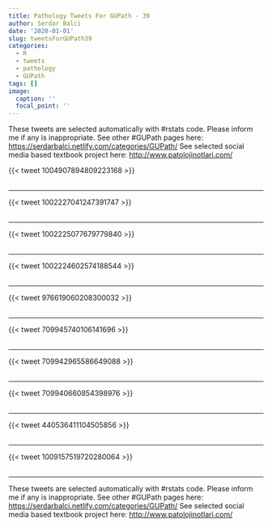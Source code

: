 ```yaml
---
title: Pathology Tweets For GUPath - 39
author: Serdar Balci
date: '2020-01-01'
slug: tweetsForGUPath39
categories:
  - R
  - tweets
  - pathology
  - GUPath
tags: []
image:
  caption: ''
  focal_point: ''
---
```



These tweets are selected automatically with #rstats code. Please inform me if any is inappropriate.
See other #GUPath pages here: https://serdarbalci.netlify.com/categories/GUPath/ 
See selected social media based textbook project here: http://www.patolojinotlari.com/

{{< tweet 1004907894809223168 >}}
<br>
<br>
<hr>
{{< tweet 1002227041247391747 >}}
<br>
<br>
<hr>
{{< tweet 1002225077679779840 >}}
<br>
<br>
<hr>
{{< tweet 1002224602574188544 >}}
<br>
<br>
<hr>
{{< tweet 976619060208300032 >}}
<br>
<br>
<hr>
{{< tweet 709945740106141696 >}}
<br>
<br>
<hr>
{{< tweet 709942965586649088 >}}
<br>
<br>
<hr>
{{< tweet 709940660854398976 >}}
<br>
<br>
<hr>
{{< tweet 440536411104505856 >}}
<br>
<br>
<hr>
{{< tweet 1009157519720280064 >}}
<br>
<br>
<hr>


These tweets are selected automatically with #rstats code. Please inform me if any is inappropriate.
See other #GUPath pages here: https://serdarbalci.netlify.com/categories/GUPath/ 
See selected social media based textbook project here: http://www.patolojinotlari.com/
